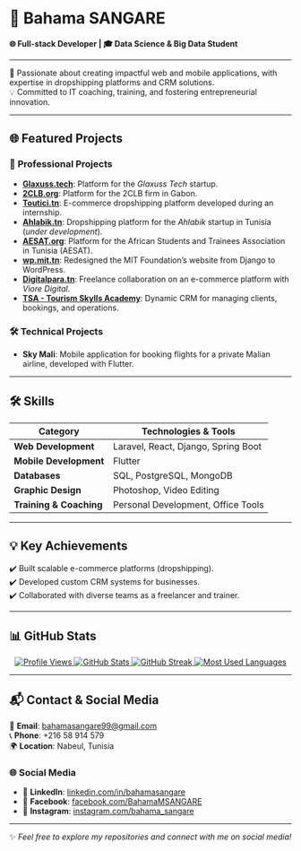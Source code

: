 # 🌟 Bahama SANGARE  

**🌐 Full-stack Developer | 🎓 Data Science & Big Data Student**  

---

🌟 Passionate about creating impactful web and mobile applications, with expertise in dropshipping platforms and CRM solutions.  
💡 Committed to IT coaching, training, and fostering entrepreneurial innovation.

---

## 🌐 **Featured Projects**  

### 🚀 **Professional Projects**  
- **[Glaxuss.tech](https://glaxuss.tech)**: Platform for the *Glaxuss Tech* startup.  
- **[2CLB.org](https://2clb.org)**: Platform for the 2CLB firm in Gabon.  
- **[Toutici.tn](https://toutici.tn)**: E-commerce dropshipping platform developed during an internship.  
- **[Ahlabik.tn](https://ahlabik.tn)**: Dropshipping platform for the *Ahlabik* startup in Tunisia (*under development*).  
- **[AESAT.org](https://aesat.org)**: Platform for the African Students and Trainees Association in Tunisia (AESAT).  
- **[wp.mit.tn](https://wp.mit.tn)**: Redesigned the MIT Foundation’s website from Django to WordPress.  
- **[Digitalpara.tn](https://digitalpara.tn)**: Freelance collaboration on an e-commerce platform with *Viore Digital*.  
- **[TSA - Tourism Skylls Academy](https://tsa.ahlabik.tn)**: Dynamic CRM for managing clients, bookings, and operations.  

### 🛠 **Technical Projects**  
- **Sky Mali**: Mobile application for booking flights for a private Malian airline, developed with Flutter.  

---

## 🛠 **Skills**  
| **Category**          | **Technologies & Tools**                       |
|------------------------|-----------------------------------------------|
| **Web Development**    | Laravel, React, Django, Spring Boot           |
| **Mobile Development** | Flutter                                       |
| **Databases**          | SQL, PostgreSQL, MongoDB                      |
| **Graphic Design**     | Photoshop, Video Editing                      |
| **Training & Coaching**| Personal Development, Office Tools            |

---

## 💡 **Key Achievements**  
✔️ Built scalable e-commerce platforms (dropshipping).  
✔️ Developed custom CRM systems for businesses.  
✔️ Collaborated with diverse teams as a freelancer and trainer.  

---

## 📊 **GitHub Stats**  

<p align="center">
  <a href="https://github.com/bahamasangare">
    <img src="https://komarev.com/ghpvc/?username=bahamasangare&style=flat-square&color=blue" alt="Profile Views" />
  </a>
  <a href="https://github.com/bahamasangare">
    <img src="https://github-readme-stats.vercel.app/api?username=bahamasangare&count_private=true&show_icons=true&include_all_commits=true&theme=tokyonight" alt="GitHub Stats" />
  </a>
  <a href="https://github.com/bahamasangare">
    <img src="https://github-readme-streak-stats.herokuapp.com/?user=bahamasangare&theme=tokyonight" alt="GitHub Streak" />
  </a>
  <a href="https://github.com/bahamasangare">
    <img src="https://github-readme-stats.vercel.app/api/top-langs/?username=bahamasangare&hide_border=true&layout=donut-vertical&langs_count=5&theme=tokyonight" alt="Most Used Languages" />
  </a>
</p>

---

## 📬 **Contact & Social Media**  

📧 **Email**: [bahamasangare99@gmail.com](mailto:bahamasangare99@gmail.com)  
📞 **Phone**: +216 58 914 579  
🌍 **Location**: Nabeul, Tunisia  

### 🌐 **Social Media**  
- 🔗 **LinkedIn**: [linkedin.com/in/bahamasangare](https://www.linkedin.com/in/bahama_sangare)  
- 🔗 **Facebook**: [facebook.com/BahamaMSANGARE](https://www.facebook.com/BahamaMSANGARE)  
- 🔗 **Instagram**: [instagram.com/bahama_sangare](https://www.instagram.com/bahama_sangare/profilecard/)  

---

✨ *Feel free to explore my repositories and connect with me on social media!*  
